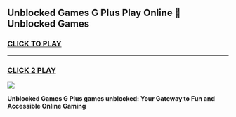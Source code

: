 
## Unblocked Games G Plus Play Online 👋 Unblocked Games
<h3>
<a href="https://premium.freeplayer.one?title=Unblocked_Games_G_Plus&ref=19F">CLICK TO PLAY</a></h3>
<hr>

<h3>
<a href="https://premium.freeplayer.one?title=Unblocked_Games_G_Plus&ref=19F">CLICK 2 PLAY</a>
  
</h3>

<a href="https://premium.freeplayer.one?title=Unblocked_Games_G_Plus&ref=19F"><img src="https://clearcache.store/games.png"></a>


**Unblocked Games G Plus games unblocked: Your Gateway to Fun and Accessible Online Gaming**
